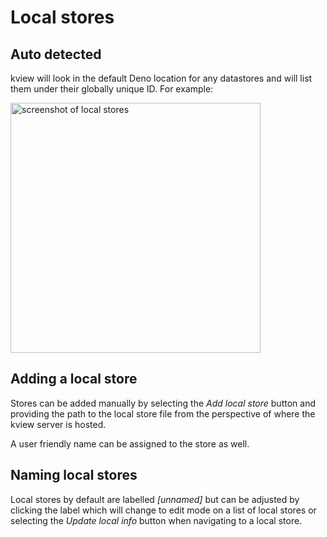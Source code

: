 # Local stores

## Auto detected

kview will look in the default Deno location for any datastores and will list
them under their globally unique ID. For example:

<img src="/images/local_stores.png" alt="screenshot of local stores" width="400" class="mx-auto" />

## Adding a local store

Stores can be added manually by selecting the _Add local store_ button and
providing the path to the local store file from the perspective of where the
kview server is hosted.

A user friendly name can be assigned to the store as well.

## Naming local stores

Local stores by default are labelled _[unnamed]_ but can be adjusted by clicking
the label which will change to edit mode on a list of local stores or selecting
the _Update local info_ button when navigating to a local store.
